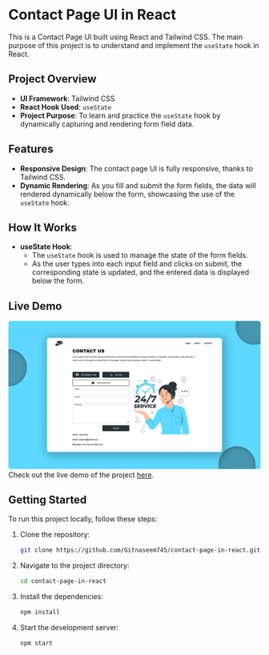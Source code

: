 # Contact Page UI in React

This is a Contact Page UI built using React and Tailwind CSS. The main purpose of this project is to understand and implement the `useState` hook in React.

## Project Overview

- **UI Framework**: Tailwind CSS
- **React Hook Used**: `useState`
- **Project Purpose**: To learn and practice the `useState` hook by dynamically capturing and rendering form field data.

## Features

- **Responsive Design**: The contact page UI is fully responsive, thanks to Tailwind CSS.
- **Dynamic Rendering**: As you fill and submit the form fields, the data will rendered dynamically below the form, showcasing the use of the `useState` hook.

## How It Works

- **useState Hook**: 
  - The `useState` hook is used to manage the state of the form fields.
  - As the user types into each input field and clicks on submit, the corresponding state is updated, and the entered data is displayed below the form.

## Live Demo
![Demo Image](https://github.com/Gitnaseem745/contact-page-in-react/blob/main/src/assets/demoImage.png)
Check out the live demo of the project [here](https://contact-page-in-react.vercel.app/).

## Getting Started

To run this project locally, follow these steps:

1. Clone the repository:
   ```bash
   git clone https://github.com/Gitnaseem745/contact-page-in-react.git
2. Navigate to the project directory:
   ```bash
   cd contact-page-in-react
3. Install the dependencies:
   ```bash
   npm install

4. Start the development server:
   ```bash
   npm start
